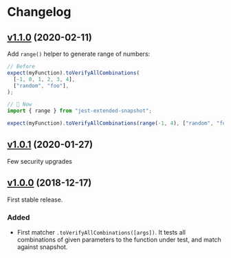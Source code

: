 # Changelog

## [v1.1.0](https://github.com/nicoespeon/jest-extended-snapshot/compare/v1.0.1...v1.1.0) (2020-02-11)

Add `range()` helper to generate range of numbers:

```ts
// Before
expect(myFunction).toVerifyAllCombinations(
  [-1, 0, 1, 2, 3, 4],
  ["random", "foo"],
);

// 🚀 Now
import { range } from "jest-extended-snapshot";

expect(myFunction).toVerifyAllCombinations(range(-1, 4), ["random", "foo"]);
```

## [v1.0.1](https://github.com/nicoespeon/jest-extended-snapshot/compare/v1.0.0...v1.0.1) (2020-01-27)

Few security upgrades

## [v1.0.0](https://github.com/nicoespeon/jest-extended-snapshot/compare/c0b1d7c794909c8f7d58f8b2944084918f51f392...v1.0.0) (2018-12-17)

First stable release.

### Added

- First matcher `.toVerifyAllCombinations([args])`. It tests all combinations of given parameters to the function under test, and match against snapshot.
